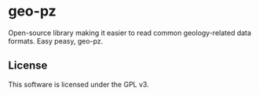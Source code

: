 # geo-pz
Open-source library making it easier to read common geology-related data formats. Easy peasy, geo-pz.


## License
This software is licensed under the GPL v3.
